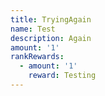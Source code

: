 ```yaml
---
title: TryingAgain
name: Test
description: Again
amount: '1'
rankRewards:
  - amount: '1'
    reward: Testing
---
```


